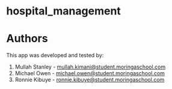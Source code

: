 # hospital_management

# Authors
This app was developed and tested by:
1. Mullah Stanley - mullah.kimani@student.moringaschool.com
2. Michael Owen - michael.owen@student.moringaschool.com
3. Ronnie Kibuye - ronnie.kibuye@student.moringaschool.com
